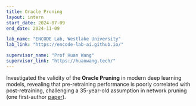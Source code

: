 ```yaml
---
title: Oracle Pruning
layout: intern
start_date: 2024-07-09
end_date: 2024-11-09

lab_name: "ENCODE Lab, Westlake University"
lab_link: "https://encode-lab-ai.github.io/"

supervisor_name: "Prof Huan Wang"
supervisor_link: "https://huanwang.tech/"
---
```


Investigated the validity of the **Oracle Pruning** in modern deep learning models, revealing that pre-retraining performance is poorly correlated with post-retraining, challenging a 35-year-old assumption in network pruning (one first-author [paper](https://arxiv.org/abs/2412.00143)).